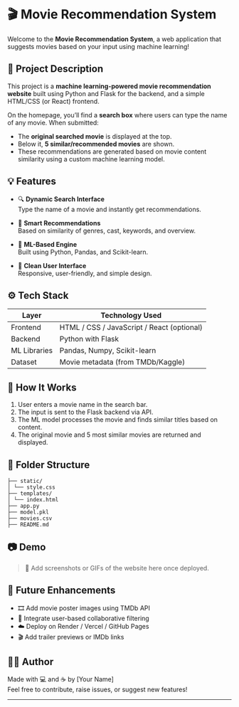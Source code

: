 # 🎬 Movie Recommendation System

Welcome to the **Movie Recommendation System**, a web application that suggests movies based on your input using machine learning!

## 📝 Project Description

This project is a **machine learning-powered movie recommendation website** built using Python and Flask for the backend, and a simple HTML/CSS (or React) frontend.

On the homepage, you’ll find a **search box** where users can type the name of any movie. When submitted:

- The **original searched movie** is displayed at the top.
- Below it, **5 similar/recommended movies** are shown.
- These recommendations are generated based on movie content similarity using a custom machine learning model.

## 💡 Features

- 🔍 **Dynamic Search Interface**  
  Type the name of a movie and instantly get recommendations.

- 🎯 **Smart Recommendations**  
  Based on similarity of genres, cast, keywords, and overview.

- 🧠 **ML-Based Engine**  
  Built using Python, Pandas, and Scikit-learn.

- 🎨 **Clean User Interface**  
  Responsive, user-friendly, and simple design.

## ⚙️ Tech Stack

| Layer        | Technology Used                     |
|--------------|--------------------------------------|
| Frontend     | HTML / CSS / JavaScript / React (optional) |
| Backend      | Python with Flask                   |
| ML Libraries | Pandas, Numpy, Scikit-learn         |
| Dataset      | Movie metadata (from TMDb/Kaggle)   |

## 🚀 How It Works

1. User enters a movie name in the search bar.
2. The input is sent to the Flask backend via API.
3. The ML model processes the movie and finds similar titles based on content.
4. The original movie and 5 most similar movies are returned and displayed.

## 📁 Folder Structure

```
├── static/
│ └── style.css
├── templates/
│ └── index.html
├── app.py
├── model.pkl
├── movies.csv
├── README.md
```


## 📷 Demo

> 📌 Add screenshots or GIFs of the website here once deployed.

## 📌 Future Enhancements

- 🎞️ Add movie poster images using TMDb API  
- 👥 Integrate user-based collaborative filtering  
- ☁️ Deploy on Render / Vercel / GitHub Pages  
- 🎬 Add trailer previews or IMDb links  

## 🧑‍💻 Author

Made with 💻 and ☕ by [Your Name]  
Feel free to contribute, raise issues, or suggest new features!

---
